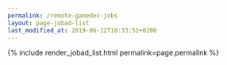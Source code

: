 ```yaml
---
permalink: /remote-gamedev-jobs
layout: page-jobad-list
last_modified_at: 2019-06-12T18:33:51+0200
---
```

{% include render_jobad_list.html permalink=page.permalink %}
